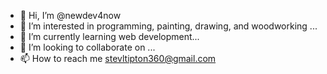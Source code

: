 - 👋 Hi, I’m @newdev4now
- 👀 I’m interested in programming, painting, drawing, and woodworking   ...
- 🌱 I’m currently learning web development...
- 💞️ I’m looking to collaborate on ...
- 📫 How to reach me stevltipton360@gmail.com

<!---
newdev4now/newdev4now is a ✨ special ✨ repository because its `README.md` (this file) appears on your GitHub profile.
You can click the Preview link to take a look at your changes.
--->
